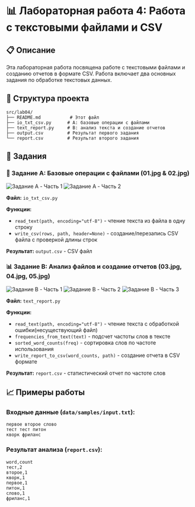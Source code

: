 # 📊 Лабораторная работа 4: Работа с текстовыми файлами и CSV

## 📋 Описание

Эта лабораторная работа посвящена работе с текстовыми файлами и созданию отчетов в формате CSV. Работа включает два основных задания по обработке текстовых данных.

## 📁 Структура проекта

```
src/lab04/
├── README.md           # Этот файл
├── io_txt_csv.py      # A: базовые операции с файлами
├── text_report.py     # B: анализ текста и создание отчетов
├── output.csv         # Результат первого задания
└── report.csv         # Результат второго задания
```

## 🎯 Задания

### 📝 Задание A: Базовые операции с файлами (01.jpg & 02.jpg)

![Задание A - Часть 1](/images/lab04/01.jpg)
![Задание A - Часть 2](/images/lab04/02.jpg)

**Файл:** `io_txt_csv.py`

**Функции:**
- `read_text(path, encoding="utf-8")` - чтение текста из файла в одну строку
- `write_csv(rows, path, header=None)` - создание/перезапись CSV файла с проверкой длины строк

**Результат:** `output.csv` - CSV файл

### 📊 Задание B: Анализ файлов и создание отчетов (03.jpg, 04.jpg, 05.jpg)

![Задание B - Часть 1](/images/lab04/03.jpg)
![Задание B - Часть 2](/images/lab04/04.jpg)
![Задание B - Часть 3](/images/lab04/05.jpg)

**Файл:** `text_report.py`

**Функции:**
- `read_text(path, encoding="utf-8")` - чтение текста с обработкой ошибки(несуществующий файл)
- `frequencies_from_text(text)` - подсчет частоты слов в тексте
- `sorted_word_counts(freq)` - сортировка слов по частоте использования
- `write_report_to_csv(word_counts, path)` - создание отчета в CSV формате

**Результат:** `report.csv` - статистический отчет по частоте слов

## 📈 Примеры работы

### Входные данные (`data/samples/input.txt`):
```
первое второе слово
тест тест питон
кворк фриланс
```

### Результат анализа (`report.csv`):
```csv
word,count
тест,2
второе,1
кворк,1
первое,1
питон,1
слово,1
фриланс,1
```
